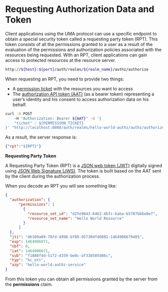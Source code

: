 # Requesting Authorization Data and Token

Client applications using the UMA protocol can use a specific endpoint to obtain a special security token called a requesting party token (RPT). This token consists of all the permissions granted to a user as a result of the evaluation of the permissions and authorization policies associated with the resources being requested. With an RPT, client applications can gain access to protected resources at the resource server.

```bash
http://${host}:${port}/auth/realms/${realm_name}/authz/authorize
```

When requesting an RPT, you need to provide two things:

* A [permission ticket](https://wjw465150.gitbooks.io/keycloak-documentation/content/authorization\_services/topics/service/protection/permission-api-papi.html#\_service\_protection\_permission\_api\_papi) with the resources you want to access
* The [authorization API token (AAT)](https://wjw465150.gitbooks.io/keycloak-documentation/content/authorization\_services/topics/service/authorization/whatis-obtain-aat.html#\_service\_authorization\_aat) (as a bearer token) representing a user’s identity and his consent to access authorization data on his behalf.

```bash
curl -X POST
    -H "Authorization: Bearer ${AAT}" -d '{
    "ticket" : ${PERMISSION_TICKET}
}' "http://localhost:8080/auth/realms/hello-world-authz/authz/authorize"
```

As a result, the server response is:

```json
{"rpt":"${RPT}"}
```

**Requesting Party Token**

A Requesting Party Token (RPT) is a [JSON web token (JWT)](https://tools.ietf.org/html/rfc7519) digitally signed using [JSON Web Signature (JWS)](https://www.rfc-editor.org/rfc/rfc7515.txt). The token is built based on the AAT sent by the client during the authorization process.

When you decode an RPT you will see something like:

```json
{
  "authorization": {
      "permissions": [
        {
          "resource_set_id": "d2fe9843-6462-4bfc-baba-b5787bb6e0e7",
          "resource_set_name": "Hello World Resource"
        }
      ]
  },
  "jti": "d6109a09-78fd-4998-bf89-95730dfd0892-1464906679405",
  "exp": 1464906971,
  "nbf": 0,
  "iat": 1464906671,
  "sub": "f1888f4d-5172-4359-be0c-af338505d86c",
  "typ": "kc_ett",
  "azp": "hello-world-authz-service"
}
```

From this token you can obtain all permissions granted by the server from the **permissions** claim.
